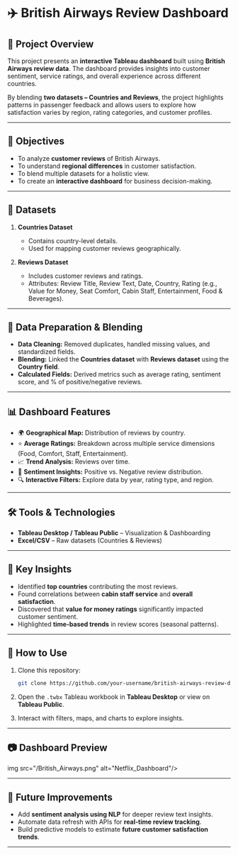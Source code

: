 # ✈️ British Airways Review Dashboard

## 📌 Project Overview

This project presents an **interactive Tableau dashboard** built using **British Airways review data**.
The dashboard provides insights into customer sentiment, service ratings, and overall experience across different countries.

By blending **two datasets – Countries and Reviews**, the project highlights patterns in passenger feedback and allows users to explore how satisfaction varies by region, rating categories, and customer profiles.

---

## 🎯 Objectives

* To analyze **customer reviews** of British Airways.
* To understand **regional differences** in customer satisfaction.
* To blend multiple datasets for a holistic view.
* To create an **interactive dashboard** for business decision-making.

---

## 📂 Datasets

1. **Countries Dataset**

   * Contains country-level details.
   * Used for mapping customer reviews geographically.

2. **Reviews Dataset**

   * Includes customer reviews and ratings.
   * Attributes: Review Title, Review Text, Date, Country, Rating (e.g., Value for Money, Seat Comfort, Cabin Staff, Entertainment, Food & Beverages).

---

## 🔄 Data Preparation & Blending

* **Data Cleaning:** Removed duplicates, handled missing values, and standardized fields.
* **Blending:** Linked the **Countries dataset** with **Reviews dataset** using the **Country field**.
* **Calculated Fields:** Derived metrics such as average rating, sentiment score, and % of positive/negative reviews.

---

## 📊 Dashboard Features

* 🌍 **Geographical Map:** Distribution of reviews by country.
* ⭐ **Average Ratings:** Breakdown across multiple service dimensions (Food, Comfort, Staff, Entertainment).
* 📈 **Trend Analysis:** Reviews over time.
* 📝 **Sentiment Insights:** Positive vs. Negative review distribution.
* 🔍 **Interactive Filters:** Explore data by year, rating type, and region.

---

## 🛠️ Tools & Technologies

* **Tableau Desktop / Tableau Public** – Visualization & Dashboarding
* **Excel/CSV** – Raw datasets (Countries & Reviews)

---

## 🚀 Key Insights

* Identified **top countries** contributing the most reviews.
* Found correlations between **cabin staff service** and **overall satisfaction**.
* Discovered that **value for money ratings** significantly impacted customer sentiment.
* Highlighted **time-based trends** in review scores (seasonal patterns).

---

## 📌 How to Use

1. Clone this repository:

   ```bash
   git clone https://github.com/your-username/british-airways-review-dashboard.git
   ```
2. Open the `.twbx` Tableau workbook in **Tableau Desktop** or view on **Tableau Public**.
3. Interact with filters, maps, and charts to explore insights.

---

## 📷 Dashboard Preview

img src="/British_Airways.png" alt="Netflix_Dashboard"/>



---

## 🌟 Future Improvements

* Add **sentiment analysis using NLP** for deeper review text insights.
* Automate data refresh with APIs for **real-time review tracking**.
* Build predictive models to estimate **future customer satisfaction trends**.

---
